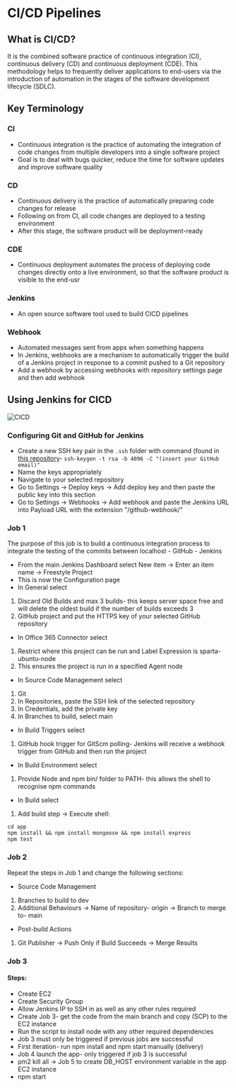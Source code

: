 # CI/CD Pipelines

## What is CI/CD?

It is the combined software practice of continuous integration (CI), continuous delivery (CD) and continuous deployment (CDE). This methodology helps to frequently deliver applications to end-users via the introduction of automation in the stages of the software development lifecycle (SDLC).

## Key Terminology

### CI

- Continuous integration is the practice of automating the integration of code changes from multiple developers into a single software project
- Goal is to deal with bugs quicker, reduce the time for software updates and improve software quality

### CD

- Continuous delivery is the practice of automatically preparing code changes for release
- Following on from CI, all code changes are deployed to a testing environment
- After this stage, the software product will be deployment-ready

### CDE

- Continuous deployment automates the process of deploying code changes directly onto a live environment, so that the software product is visible to the end-usr

### Jenkins

- An open source software tool used to build CICD pipelines

### Webhook

- Automated messages sent from apps when something happens
- In Jenkins, webhooks are a mechanism to automatically trigger the build of a Jenkins project in response to a commit pushed to a Git repository
- Add a webhook by accessing webhooks with repository settings page and then add webhook

## Using Jenkins for CICD

![CICD](https://user-images.githubusercontent.com/99980305/187885336-6fb1e9e2-840f-46c9-a8aa-34075012512a.png)

### Configuring Git and GitHub for Jenkins

- Create a new SSH key pair in the `.ssh` folder with command (found in [this repository](https://github.com/fahimtq1/github_basics)- `ssh-keygen -t rsa -b 4096 -C "(insert your GitHub email)"` 
- Name the keys appropriately
- Navigate to your selected repository 
- Go to Settings -> Deploy keys -> Add deploy key and then paste the public key into this section
- Go to Settings -> Webhooks -> Add webhook and paste the Jenkins URL into Payload URL with the extension "/github-webhook/"

### Job 1

The purpose of this job is to build a continuous integration process to integrate the testing of the commits between localhost - GitHub - Jenkins

- From the main Jenkins Dashboard select New item -> Enter an item name -> Freestyle Project
- This is now the Configuration page
- In General select

1. Discard Old Builds and max 3 builds- this keeps server space free and will delete the oldest build if the number of builds exceeds 3
2. GitHub project and put the HTTPS key of your selected GitHub repository

- In Office 365 Connector select

1. Restrict where this project can be run and Label Expression is sparta-ubuntu-node
2. This ensures the project is run in a specified Agent node

- In Source Code Management select 

1. Git
2. In Repositories, paste the SSH link of the selected repository
3. In Credentials, add the private key 
4. In Branches to build, select main

- In Build Triggers select

1. GitHub hook trigger for GitScm polling- Jenkins will receive a webhook trigger from GitHub and then run the project

- In Build Environment select

1. Provide Node and npm bin/ folder to PATH- this allows the shell to recognise npm commands

- In Build select

1. Add build step -> Execute shell:
```
cd app
npm install && npm install mongoose && npm install express
npm test
```

### Job 2

Repeat the steps in Job 1 and change the following sections:

- Source Code Management 

1. Branches to build to dev
2. Additional Behaviours -> Name of repository- origin -> Branch to merge to- main

- Post-build Actions 

1. Git Publisher -> Push Only if Build Succeeds -> Merge Results

### Job 3

#### Steps:

- Create EC2
- Create Security Group
- Allow Jenkins IP to SSH in as well as any other rules required
- Create Job 3- get the code from the main branch and copy (SCP) to the EC2 instance 
- Run the script to install node with any other required dependencies
- Job 3 must only be triggered if previous jobs are successful 
- First iteration- run npm install and npm start manually (delivery)
- Job 4 launch the app- only triggered if job 3 is successful
- pm2 kill all -> Job 5 to create DB_HOST environment variable in the app EC2 instance
- npm start

